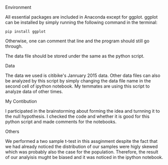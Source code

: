 Environment

All essential packages are included in Anaconda except for ggplot. ggplot can be installed by simply running the following command in the terminal:

    pip install ggplot
Otherwise, one can comment that line and the program should still go through.

The data file should be stored under the same as the python script.

Data

The data we used is citibike's Janruary 2015 data. Other data files can also be analyzed by this script by simply changing the data file name in the second cell of ipython notebook. My temmates are using this script to analyze data of other times.

My Contibution

I participated in the brainstorming about forming the idea and turnning it to the null hypothesis. I checked the code and whether it is good for this python script and made comments for the notebooks. 

Others

We performed a two sample t-test in this assginment despite the fact that we had already noticed the distribution of our samples were higly skewed which was probably also the case for the population. Therefore, the result of our analyisis mught be biased and it was noticed in the ipython notebook.
